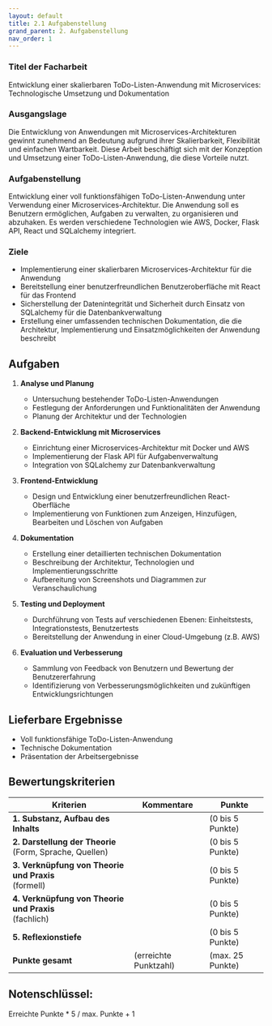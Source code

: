 ```yaml
---
layout: default
title: 2.1 Aufgabenstellung 
grand_parent: 2. Aufgabenstellung
nav_order: 1
---
```



###  Titel der Facharbeit
Entwicklung einer skalierbaren ToDo-Listen-Anwendung mit Microservices: Technologische Umsetzung und Dokumentation

### Ausgangslage
Die Entwicklung von Anwendungen mit Microservices-Architekturen gewinnt zunehmend an Bedeutung aufgrund ihrer Skalierbarkeit, Flexibilität und einfachen Wartbarkeit. Diese Arbeit beschäftigt sich mit der Konzeption und Umsetzung einer ToDo-Listen-Anwendung, die diese Vorteile nutzt.

### Aufgabenstellung
Entwicklung einer voll funktionsfähigen ToDo-Listen-Anwendung unter Verwendung einer Microservices-Architektur. Die Anwendung soll es Benutzern ermöglichen, Aufgaben zu verwalten, zu organisieren und abzuhaken. Es werden verschiedene Technologien wie AWS, Docker, Flask API, React und SQLalchemy integriert.

### Ziele
- Implementierung einer skalierbaren Microservices-Architektur für die Anwendung
- Bereitstellung einer benutzerfreundlichen Benutzeroberfläche mit React für das Frontend
- Sicherstellung der Datenintegrität und Sicherheit durch Einsatz von SQLalchemy für die Datenbankverwaltung
- Erstellung einer umfassenden technischen Dokumentation, die die Architektur, Implementierung und Einsatzmöglichkeiten der Anwendung beschreibt

## Aufgaben
1. **Analyse und Planung**
   - Untersuchung bestehender ToDo-Listen-Anwendungen
   - Festlegung der Anforderungen und Funktionalitäten der Anwendung
   - Planung der Architektur und der Technologien

2. **Backend-Entwicklung mit Microservices**
   - Einrichtung einer Microservices-Architektur mit Docker und AWS
   - Implementierung der Flask API für Aufgabenverwaltung
   - Integration von SQLalchemy zur Datenbankverwaltung

3. **Frontend-Entwicklung**
   - Design und Entwicklung einer benutzerfreundlichen React-Oberfläche
   - Implementierung von Funktionen zum Anzeigen, Hinzufügen, Bearbeiten und Löschen von Aufgaben

4. **Dokumentation**
   - Erstellung einer detaillierten technischen Dokumentation
   - Beschreibung der Architektur, Technologien und Implementierungsschritte
   - Aufbereitung von Screenshots und Diagrammen zur Veranschaulichung

5. **Testing und Deployment**
   - Durchführung von Tests auf verschiedenen Ebenen: Einheitstests, Integrationstests, Benutzertests
   - Bereitstellung der Anwendung in einer Cloud-Umgebung (z.B. AWS)

6. **Evaluation und Verbesserung**
   - Sammlung von Feedback von Benutzern und Bewertung der Benutzererfahrung
   - Identifizierung von Verbesserungsmöglichkeiten und zukünftigen Entwicklungsrichtungen

## Lieferbare Ergebnisse
- Voll funktionsfähige ToDo-Listen-Anwendung
- Technische Dokumentation
- Präsentation der Arbeitsergebnisse

## Bewertungskriterien

| Kriterien                                               | Kommentare | Punkte |
|---------------------------------------------------------|------------|--------|
| **1. Substanz, Aufbau des Inhalts**                     |            | (0 bis 5 Punkte) |
| **2. Darstellung der Theorie**<br>(Form, Sprache, Quellen) |            | (0 bis 5 Punkte) |
| **3. Verknüpfung von Theorie und Praxis**<br>(formell)  |            | (0 bis 5 Punkte) |
| **4. Verknüpfung von Theorie und Praxis**<br>(fachlich) |            | (0 bis 5 Punkte) |
| **5. Reflexionstiefe**                                  |            | (0 bis 5 Punkte) |
| **Punkte gesamt**                                       | (erreichte Punktzahl) | (max. 25 Punkte) |

## Notenschlüssel:
Erreichte Punkte * 5 / max. Punkte + 1
